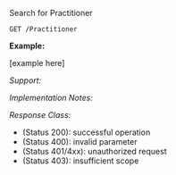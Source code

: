 Search for Practitioner


`GET /Practitioner`

**Example:**

[example here]

*Support:* 

*Implementation Notes:*  

*Response Class:*

-   (Status 200): successful operation
-   (Status 400): invalid parameter
-   (Status 401/4xx): unauthorized request
-   (Status 403): insufficient scope
